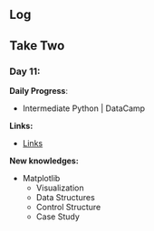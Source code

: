 

## Log


## Take Two

### Day 11:

**Daily Progress**: 
- Intermediate Python | DataCamp 

**Links:** 
- [Links](https://www.datacamp.com/tracks/data-analyst-with-python)

**New knowledges:** 
- Matplotlib
  - Visualization
  - Data Structures
  - Control Structure
  - Case Study


